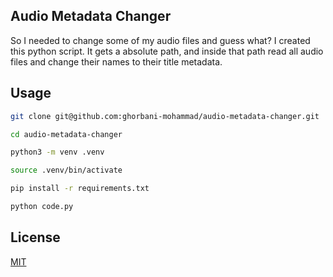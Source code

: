 ## Audio Metadata Changer

So I needed to change some of my audio files and guess what? I created this python script. It gets a absolute path, and inside that path read all audio files and change their names to their title metadata.

## Usage
```bash
git clone git@github.com:ghorbani-mohammad/audio-metadata-changer.git

cd audio-metadata-changer

python3 -m venv .venv

source .venv/bin/activate

pip install -r requirements.txt

python code.py
```

## License
[MIT](https://choosealicense.com/licenses/mit/)